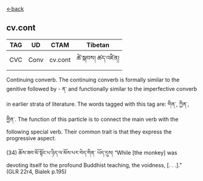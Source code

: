 [<-back](en/pos/postag_features/postag_features.md)

## cv.cont</br>

|   TAG    | UD | CTAM | Tibetan |
| -------- | ------- | ---- | ---- |
| CVC | Conv   | cv.cont | ཚེ་སྐབས། ཚད་འཛིན།


Continuing converb. The continuing converb is formally similar to the genitive followed by -
ན་ and functionally similar to the imperfective converb in earlier strata of literature. The words
tagged with this tag are: གིན་, ཀྱིན་, གྱིན་. The function of this particle is to connect the main verb
with the following special verb. Their common trait is that they express the progressive
aspect.

(34) ཆོས་ཟབ་མོ་སྟོང་པ་ཉིད་ལ་མོས་པར་བེད་གིན་ ཡོད་དུས།
“While
[the
monkey]
was
devoting itself to the profound Buddhist teaching, the voidness, [. . .].”</br>
(GLR 22r4, Bialek p.195)